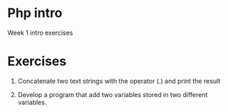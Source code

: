 # Php intro

Week 1 intro exercises

# Exercises

1. Concatenate two text strings with the operator (.) and print the result

2. Develop a program that add two variables stored in two different variables.

